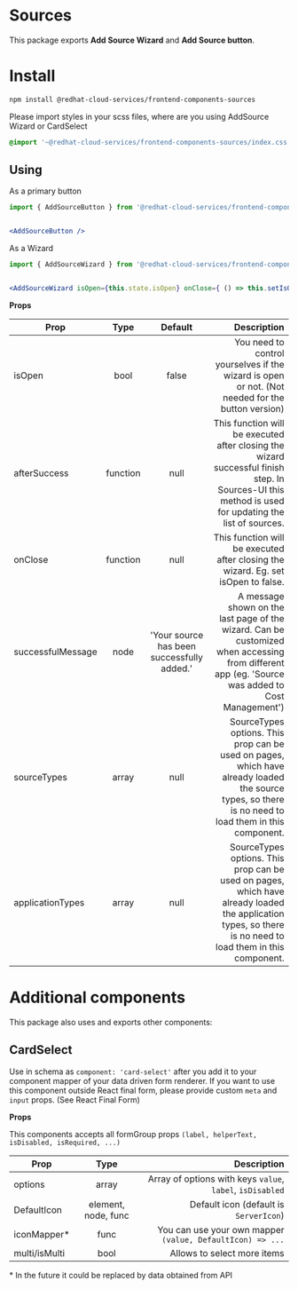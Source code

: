 # Sources

This package exports **Add Source Wizard** and **Add Source button**.

# Install

```bash
npm install @redhat-cloud-services/frontend-components-sources
```

Please import styles in your scss files, where are you using AddSource Wizard or CardSelect

```css
@import '~@redhat-cloud-services/frontend-components-sources/index.css';
```
 
## Using

As a primary button

```jsx
import { AddSourceButton } from '@redhat-cloud-services/frontend-components-sources';


<AddSourceButton />
```

As a Wizard

```jsx
import { AddSourceWizard } from '@redhat-cloud-services/frontend-components-sources';


<AddSourceWizard isOpen={this.state.isOpen} onClose={ () => this.setIsOpen(false)}/>
```

**Props**


|Prop|Type|Default|Description|
|----|:--:|:-----:|----------:|
|isOpen|bool|false|You need to control yourselves if the wizard is open or not. (Not needed for the button version)|
|afterSuccess|function|null|This function will be executed after closing the wizard successful finish step. In Sources-UI this method is used for updating the list of sources.|
|onClose|function|null|This function will be executed after closing the wizard. Eg. set isOpen to false.|
|successfulMessage|node|'Your source has been successfully added.'|A message shown on the last page of the wizard. Can be customized when accessing from different app (eg. 'Source was added to Cost Management')|
|sourceTypes|array|null|SourceTypes options. This prop can be used on pages, which have already loaded the source types, so there is no need to load them in this component.|
|applicationTypes|array|null|SourceTypes options. This prop can be used on pages, which have already loaded the application types, so there is no need to load them in this component.|


# Additional components

This package also uses and exports other components:

## CardSelect

Use in schema as `component: 'card-select'` after you add it to your component mapper of your data driven form renderer. If you want to use this component outside React final form, please provide custom `meta` and `input` props. (See React Final Form)

**Props**

This components accepts all formGroup props `(label, helperText, isDisabled, isRequired, ...)`


|Prop|Type|Description|
|----|:--:|----------:|
|options|array|Array of options with keys `value`, `label`, `isDisabled`|
|DefaultIcon|element, node, func|Default icon (default is `ServerIcon`)|
|iconMapper*|func|You can use your own mapper `(value, DefaultIcon) => ...` |
|multi/isMulti|bool|Allows to select more items|

\* In the future it could be replaced by data obtained from API